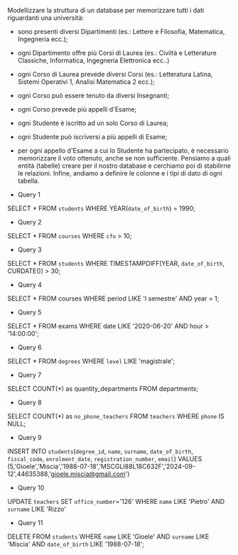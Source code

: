 Modellizzare la struttura di un database per memorizzare tutti i dati riguardanti una università:
- sono presenti diversi Dipartimenti (es.: Lettere e Filosofia, Matematica, Ingegneria ecc.);
- ogni Dipartimento offre più Corsi di Laurea (es.: Civiltà e Letterature Classiche, Informatica, Ingegneria Elettronica ecc..)
- ogni Corso di Laurea prevede diversi Corsi (es.: Letteratura Latina, Sistemi Operativi 1, Analisi Matematica 2 ecc.);
- ogni Corso può essere tenuto da diversi Insegnanti;
- ogni Corso prevede più appelli d'Esame;
- ogni Studente è iscritto ad un solo Corso di Laurea;
- ogni Studente può iscriversi a più appelli di Esame;
- per ogni appello d'Esame a cui lo Studente ha partecipato, è necessario memorizzare il voto ottenuto, anche se non sufficiente.
Pensiamo a quali entità (tabelle) creare per il nostro database e cerchiamo poi di stabilirne le relazioni. Infine, andiamo a definire le colonne e i tipi di dato di ogni tabella.



- Query 1

SELECT * 
FROM `students` 
WHERE YEAR(`date_of_birth`) = 1990;

- Query 2

SELECT *
FROM `courses`
WHERE `cfu` > 10;

- Query 3

SELECT *
FROM `students`
WHERE TIMESTAMPDIFF(YEAR, `date_of_birth`, CURDATE()) > 30;

- Query 4

SELECT *
FROM courses
WHERE period LIKE 'I semestre'
AND year = 1;

- Query 5

SELECT *
FROM exams
WHERE date LIKE '2020-06-20'
AND hour > '14:00:00';

- Query 6

SELECT *
FROM `degrees`
WHERE `level` LIKE 'magistrale';

- Query 7

SELECT COUNT(*) as quantity_departments
FROM departments;

- Query 8

SELECT COUNT(*) as `no_phone_teachers`
FROM `teachers`
WHERE `phone` IS NULL;

- Query 9

INSERT INTO `students`(`degree_id`, `name`, `surname`, `date_of_birth`, `fiscal_code`, `enrolment_date`, `registration_number`, `email`) VALUES (5,'Gioele','Miscia','1988-07-18','MSCGLI88L18C632F','2024-09-12',44635388,'gioele.miscia@gmail.com')

- Query 10

UPDATE `teachers`
SET `office_number`='126'
WHERE `name` LIKE 'Pietro'
AND `surname` LIKE 'Rizzo'

- Query 11

DELETE
FROM `students`
WHERE `name` LIKE 'Gioele'
AND `surname` LIKE 'Miscia'
AND `date_of_birth` LIKE '1988-07-18';